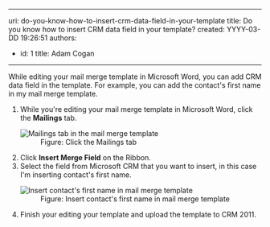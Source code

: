 

---
uri: do-you-know-how-to-insert-crm-data-field-in-your-template
title: Do you know how to insert CRM data field in your template?
created: YYYY-03-DD 19:26:51
authors:
  - id: 1
    title: Adam Cogan
---




<span class='intro'> <p>​​While editing your mail merge template in Microsoft Word, you can add CRM data field in the template. For example, you can add the contact's first name in my mail merge template.<br></p> </span>

<ol><li>While you're editing your mail merge template in Microsoft Word, click the <b>  Mailings</b> tab.</li><dl class="image"><dt><img src="/PublishingImages/insert-mail-merge-1.jpg" alt="Mailings tab in the mail merge template" /></dt><dd>Figure&#58; Click the Mailings tab</dd></dl><li>Click <b>Insert Merge Field</b> on the Ribbon.</li><li>Select the field from Microsoft CRM that you want to insert, in this case I'm inserting
                            contact's first name.</li><dl class="image"><dt>
                                <img src="/PublishingImages/insert-mail-merge-2.jpg" alt="Insert contact's first name in mail merge template" /></dt><dd>Figure&#58; Insert contact's first name in mail merge template</dd></dl><li>Finish your editing your template and upload the template to CRM 2011.</li></ol>


